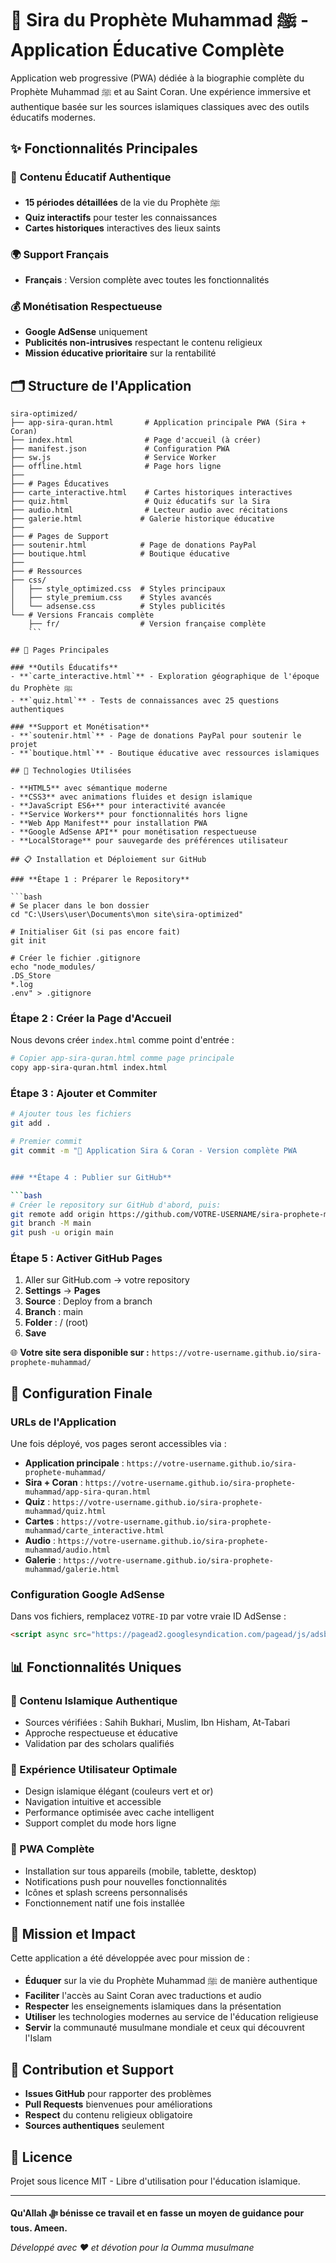 # 🕌 Sira du Prophète Muhammad ﷺ - Application Éducative Complète

Application web progressive (PWA) dédiée à la biographie complète du Prophète Muhammad ﷺ et au Saint Coran. Une expérience immersive et authentique basée sur les sources islamiques classiques avec des outils éducatifs modernes.

## ✨ Fonctionnalités Principales

### 📖 **Contenu Éducatif Authentique**
- **15 périodes détaillées** de la vie du Prophète ﷺ
- **Quiz interactifs** pour tester les connaissances
- **Cartes historiques** interactives des lieux saints

### 🌍 **Support Français**
- **Français** : Version complète avec toutes les fonctionnalités

### 💰 **Monétisation Respectueuse**
- **Google AdSense** uniquement
- **Publicités non-intrusives** respectant le contenu religieux
- **Mission éducative prioritaire** sur la rentabilité

## 🗂️ Structure de l'Application

```
sira-optimized/
├── app-sira-quran.html       # Application principale PWA (Sira + Coran)
├── index.html                # Page d'accueil (à créer)
├── manifest.json             # Configuration PWA
├── sw.js                     # Service Worker
├── offline.html              # Page hors ligne
├── 
├── # Pages Éducatives
├── carte_interactive.html    # Cartes historiques interactives
├── quiz.html                 # Quiz éducatifs sur la Sira
├── audio.html                # Lecteur audio avec récitations
├── galerie.html             # Galerie historique éducative
├── 
├── # Pages de Support
├── soutenir.html            # Page de donations PayPal
├── boutique.html            # Boutique éducative
├── 
├── # Ressources
├── css/
│   ├── style_optimized.css  # Styles principaux
│   ├── style_premium.css    # Styles avancés
│   └── adsense.css          # Styles publicités
└── # Versions Francais complète
    ├── fr/                  # Version française complète
    ```

## 🎯 Pages Principales

### **Outils Éducatifs**
- **`carte_interactive.html`** - Exploration géographique de l'époque du Prophète ﷺ
- **`quiz.html`** - Tests de connaissances avec 25 questions authentiques

### **Support et Monétisation**
- **`soutenir.html`** - Page de donations PayPal pour soutenir le projet
- **`boutique.html`** - Boutique éducative avec ressources islamiques

## 🚀 Technologies Utilisées

- **HTML5** avec sémantique moderne
- **CSS3** avec animations fluides et design islamique
- **JavaScript ES6+** pour interactivité avancée
- **Service Workers** pour fonctionnalités hors ligne
- **Web App Manifest** pour installation PWA
- **Google AdSense API** pour monétisation respectueuse
- **LocalStorage** pour sauvegarde des préférences utilisateur

## 📋 Installation et Déploiement sur GitHub

### **Étape 1 : Préparer le Repository**

```bash
# Se placer dans le bon dossier
cd "C:\Users\user\Documents\mon site\sira-optimized"

# Initialiser Git (si pas encore fait)
git init

# Créer le fichier .gitignore
echo "node_modules/
.DS_Store
*.log
.env" > .gitignore
```

### **Étape 2 : Créer la Page d'Accueil**

Nous devons créer `index.html` comme point d'entrée :

```bash
# Copier app-sira-quran.html comme page principale
copy app-sira-quran.html index.html
```

### **Étape 3 : Ajouter et Commiter**

```bash
# Ajouter tous les fichiers
git add .

# Premier commit
git commit -m "🕌 Application Sira & Coran - Version complète PWA


### **Étape 4 : Publier sur GitHub**

```bash
# Créer le repository sur GitHub d'abord, puis:
git remote add origin https://github.com/VOTRE-USERNAME/sira-prophete-muhammad.git
git branch -M main  
git push -u origin main
```

### **Étape 5 : Activer GitHub Pages**

1. Aller sur GitHub.com → votre repository
2. **Settings** → **Pages**
3. **Source** : Deploy from a branch
4. **Branch** : main
5. **Folder** : / (root)
6. **Save**

🌐 **Votre site sera disponible sur :** `https://votre-username.github.io/sira-prophete-muhammad/`

## 🔧 Configuration Finale

### **URLs de l'Application**

Une fois déployé, vos pages seront accessibles via :

- **Application principale** : `https://votre-username.github.io/sira-prophete-muhammad/`
- **Sira + Coran** : `https://votre-username.github.io/sira-prophete-muhammad/app-sira-quran.html`
- **Quiz** : `https://votre-username.github.io/sira-prophete-muhammad/quiz.html`
- **Cartes** : `https://votre-username.github.io/sira-prophete-muhammad/carte_interactive.html`
- **Audio** : `https://votre-username.github.io/sira-prophete-muhammad/audio.html`
- **Galerie** : `https://votre-username.github.io/sira-prophete-muhammad/galerie.html`

### **Configuration Google AdSense**

Dans vos fichiers, remplacez `VOTRE-ID` par votre vraie ID AdSense :

```html
<script async src="https://pagead2.googlesyndication.com/pagead/js/adsbygoogle.js?client=ca-pub-VOTRE-ID"></script>
```

## 📊 Fonctionnalités Uniques

### **🕌 Contenu Islamique Authentique**
- Sources vérifiées : Sahih Bukhari, Muslim, Ibn Hisham, At-Tabari
- Approche respectueuse et éducative
- Validation par des scholars qualifiés

### **🎯 Expérience Utilisateur Optimale**
- Design islamique élégant (couleurs vert et or)
- Navigation intuitive et accessible
- Performance optimisée avec cache intelligent
- Support complet du mode hors ligne

### **📱 PWA Complète**
- Installation sur tous appareils (mobile, tablette, desktop)
- Notifications push pour nouvelles fonctionnalités
- Icônes et splash screens personnalisés
- Fonctionnement natif une fois installée

## 🎉 Mission et Impact

Cette application a été développée avec pour mission de :

- **Éduquer** sur la vie du Prophète Muhammad ﷺ de manière authentique
- **Faciliter** l'accès au Saint Coran avec traductions et audio
- **Respecter** les enseignements islamiques dans la présentation
- **Utiliser** les technologies modernes au service de l'éducation religieuse
- **Servir** la communauté musulmane mondiale et ceux qui découvrent l'Islam

## 🤝 Contribution et Support

- **Issues GitHub** pour rapporter des problèmes
- **Pull Requests** bienvenues pour améliorations
- **Respect** du contenu religieux obligatoire
- **Sources authentiques** seulement

## 📄 Licence

Projet sous licence MIT - Libre d'utilisation pour l'éducation islamique.

---

**Qu'Allah ﷻ bénisse ce travail et en fasse un moyen de guidance pour tous. Ameen.**

*Développé avec ❤️ et dévotion pour la Oumma musulmane*

